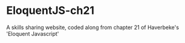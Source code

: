 # EloquentJS-ch21
A skills sharing website, coded along from chapter 21 of Haverbeke's 'Eloquent Javascript'
